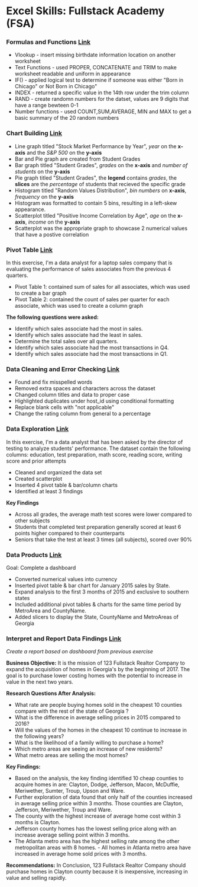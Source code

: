 # Excel Skills: Fullstack Academy (FSA)
### Formulas and Functions [Link](https://github.com/JacindaL/Excel_Skills_Practice-FSA/blob/main/Functions_workshop_Jacinda_Lewis.xlsx) 
- Vlookup - insert missing birthdate information location on another worksheet
- Text Functions - used PROPER, CONCATENATE and TRIM to make worksheet readable and uniform in appearance
- IF() - applied logical test to determine if someone was either "Born in Chicago" or Not Born in Chicago"
- INDEX - returned a specific value in the 14th row under the trim column
- RAND - create randomn numbers for the datset, values are 9 digits that have a range bewteen 0-1
- Number functions - used COUNT,SUM,AVERAGE, MIN and MAX to get a basic summary of the 20 random numbers
### Chart Building [Link](https://github.com/JacindaL/Excel_Skills_Practice-FSA/files/13242110/Chart_building_challenge_Jacinda.Lewis.xlsx)
- Line graph titled "Stock Market Performance by Year", _year_ on the **x-axis** and the _S&P 500_ on the **y-axis**
- Bar and Pie graph are created from Student Grades
- Bar graph titled "Student Grades", _grades_ on the **x-axis** and _number of students_ on the **y-axis**
- Pie graph titled "Student Grades", the **legend** contains _grades_, the **slices** are the _percentage_ of students that recieved the specific grade
- Histogram titled "Random Values Distribution", _bin numbers_ on **x-axis**, _frequency_ on the **y-axis**
- Histogram was formatted to contain 5 bins, resulting in a left-skew appearance.
- Scatterplot titled "Positive Income Correlation by Age", _age_ on the **x-axis**, _income_ on the **y-axis**
- Scatterplot was the appropriate graph to showcase 2 numerical values that have a postive correlation   
### Pivot Table [Link](https://github.com/JacindaL/Excel_Skills_Practice-FSA/blob/main/Pivot_table_workshop_Jacinda_Lewis.xlsx) 
In this exercise, I'm a data analyst for a laptop sales company that is evaluating the performance of sales associates from the previous 4 quarters.
- Pivot Table 1: contained sum of sales for all associates, which was used to create a bar graph
- Pivot Table 2: contained the count of sales per quarter for each associate, which was used to create a column graph

 **The following questions were asked:**
- Identify which sales associate had the most in sales.
- Identify which sales associate had the least in sales.
- Determine the total sales over all quarters.
- Identify which sales associate had the most transactions in Q4.
- Identify which sales associate had the most transactions in Q1.
### Data Cleaning and Error Checking [Link](https://github.com/JacindaL/Excel_Skills_Practice-FSA/blob/main/Data_cleaning_Jacinda_Lewis%20.xlsx)
- Found and fix misspelled words
- Removed extra spaces and characters across the dataset
- Changed column titles and data to proper case
- Highlighted duplicates under host_id using conditional formatting
- Replace blank cells with "not applicable"
- Change the rating column from general to a percentage
### Data Exploration [Link](https://github.com/JacindaL/Excel_Skills_Practice-FSA/blob/main/Data_exploration_Jacinda_Lewis.xlsx)
In this exercise, I'm a data analyst that has been asked by the director of testing to analyze students' performance. The dataset contain the following columns: education, test preparation, math score, reading score, writing score and prior attempts
- Cleaned and organized the data set
- Created scatterplot 
- Inserted 4 pivot table & bar/column charts
- Identified at least 3 findings

**Key Findings**
- Across all grades, the average math test scores were lower compared to other subjects
- Students that completed test preparation generally scored at least 6 points higher compared to their counterparts
- Seniors that take the test at least 3 times (all subjects), scored over 90%
### Data Products [Link](https://github.com/JacindaL/Excel_Skills_Practice-FSA/blob/main/Data_model_Jacinda_Lewis.xlsx)
Goal: Complete a dashboard
- Converted numerical values into currency 
- Inserted pivot table & bar chart for January 2015 sales by State.
- Expand analysis to the first 3 months of 2015 and exclusive to southern states
- Included additional pivot tables & charts for the same time period by MetroArea and CountyName.
- Added slicers to display the State, CountyName and MetroAreas of Georgia 
### Interpret and Report Data Findings [Link](https://github.com/JacindaL/Excel_Skills_Practice-FSA/blob/main/Report_sale_findings_Jacinda_Lewis.xlsx) 

_Create a report based on dashboard from previous exercise_

**Business Objective:** It is the mission of 123 Fullstack Realtor Company to expand the acquisition of homes in Georgia's by the beginning of 2017. The goal is to purchase lower costing homes with the potential to increase in value in the next two years. 							

**Research Questions After Analysis:** 
- What rate are people buying homes sold in the cheapest 10 counties compare with the rest of  the state of Georgia ? 			
- What is the difference in average selling prices in 2015 compared to 2016?			
- Will the values of the homes in the cheapest 10 continue to increase in the following years?			
- What is the likelihood of a family willing to purchase a home?			
- Which metro areas are seeing an increase of new residents?			
- What metro areas are selling the most homes?			

**Key Findings:**											
- Based on the analysis, the key finding identified 10 cheap counties to acquire homes in are: Clayton, Dodge, Jefferson, Macon, McDuffie, Meriwether, Sumter, Troup, Upson and Ware.													
- Further exploration of data found that only half of the counties increased in average selling price within 3 months. Those counties are Clayton, Jefferson, Meriwether, Troup and Ware.													
- The county with the highest increase of average home cost within 3 months is Clayton.													
- Jefferson county homes has the lowest selling price along with an increase average selling point within 3 months. 													
- The Atlanta metro area has the highest selling rate among the other metropolitan areas with 8 homes.					- All homes in Atlanta metro area have increased in average home sold prices with 3 months.
        				
**Recommendations:** In Conclusion, 123 Fullstack Realtor Company should purchase homes in Clayton county because it is inexpensive, increasing in value and selling rapidly. 													

